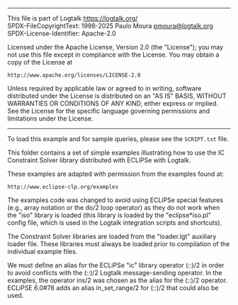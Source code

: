 ________________________________________________________________________

This file is part of Logtalk <https://logtalk.org/>  
SPDX-FileCopyrightText: 1998-2025 Paulo Moura <pmoura@logtalk.org>  
SPDX-License-Identifier: Apache-2.0

Licensed under the Apache License, Version 2.0 (the "License");
you may not use this file except in compliance with the License.
You may obtain a copy of the License at

    http://www.apache.org/licenses/LICENSE-2.0

Unless required by applicable law or agreed to in writing, software
distributed under the License is distributed on an "AS IS" BASIS,
WITHOUT WARRANTIES OR CONDITIONS OF ANY KIND, either express or implied.
See the License for the specific language governing permissions and
limitations under the License.
________________________________________________________________________


To load this example and for sample queries, please see the `SCRIPT.txt` file.

This folder contains a set of simple examples illustrating how to use the IC 
Constraint Solver library distributed with ECLiPSe with Logtalk.

These examples are adapted with permission from the examples found at:

	http://www.eclipse-clp.org/examples

The examples code was changed to avoid using ECLiPSe special features (e.g., 
array notation or the do/2 loop operator) as they do not work when the "iso" 
library is loaded (this library is loaded by the "eclipse*iso.pl" config 
file, which is used in the Logtalk integration scripts and shortcuts).

The Constraint Solver libraries are loaded from the "loader.lgt" auxiliary 
loader file. These libraries must always be loaded prior to compilation of 
the individual example files.

We must define an alias for the ECLiPSe "ic" library operator (::)/2 in order 
to avoid conflicts with the (::)/2 Logtalk message-sending operator. In the 
examples, the operator ins/2 was chosen as the alias for the (::)/2 operator.
ECLiPSE 6.0#78 adds an alias in_set_range/2 for (::)/2 that could also be used.
